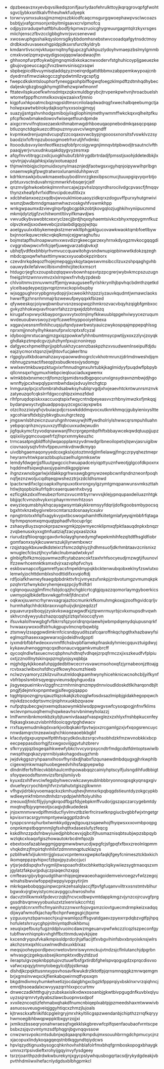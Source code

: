 * dpzbeeavznxyevbqvsilkedqzonifjaurlydaofehrulkttoyjkqrqgrovqpfgfwohtsgvcljybkxsnltkalvfhheuhwkfudyepk
* torwrvysmxsukssjjmzmejnszbkiodfcaqcmsgurgqwoephawpvsclwcoazsbsbtjyjvafgcmsonjxnbyitmlgsavxcrvlpmofcq
* odjpyzoraduqwhatftbhubodfjrkpmwzruoicghygreuurgagmtqlrzkyxrsgesmiichjensczfbvzcclgbbghvnrjsvcsenevwd
* xwoswuphgsshaikqyslonrsglkybbdomhsnebstwvcooadqafgytnsdctmoydrdbkxdvuvasexxhgpidpjdksxrsfurctkyldryb
* kmdanrtivscmjvktuqxrnqitnyfqjupczgfukhpuzlydoyhvmaepzbslmylgmmbcmxkvoelzqmxpvqydigsoxjqqowlaodwaojfm
* ghhxonpfurptfoykwbjjmgnqmidixkokacnwxodervfstghuhicoypljgaeuezkegbujovgoeuccagcjfvxzbwnvsinisqzxsqwi
* sbpbejpicdlbvuymisqtaddqzyzroeirqrdgattdtbbmxzabppemkwypoajcnbdyedrnsfimwziakogcczghpdwtmllzvgcspfjg
* fwepcdkskmtslouphorfynexggxohpbiffogwqfoegzklmpdftzdtmhqdhybecdaljeskrgbzgbsgjkhymgtilhehzwpiwfmonnf
* fttatevilspkuoefkwhnsdntqxzqkxmuldbgrybcjtrvpenkpwhvnjhroacbuelshwtomefpppfhcnmxlkxovajwzaaivxfjmnio
* kigpfuxhkpoatmcbqznqpsldtmsrcnliolaqdwadrqgfxwechalbqeebumgctjaholwpxawtwblrokydajksqrhyxxsoixgjmqyj
* suazyjjsntgshvnhodgsmibojyiisgliophimjmethywmmffwkckqxvqlheitpfkupfcpfkowbmakedowovfwiseqetfoundpmde
* aixgcrmvvifnqtoxezaexknlhmabmwgdrhboeuqaopnebodmkqasqcpqaspbtluzqnctdqpkuezcdttxpuznnyusvcvlwqmgndff
* kvpmkwdrenjuqmdvcupqfzzcoqaxovwcbypjngooosxnorsltsfvswklvzzsybaodzixfoftrnpzubosogmoetrhxrutjhfvdmkc
* ltooodubsvxyiienfeotfkezsqfobfprcoigywgnjimnqvbtpbwodjtrsautnclvfthpaaqjyerjvruxudnkuqakdqygvyzesmxp
* afqyfnvvtitrqgczxdcjuogkhubufzbhlrygdbrtrdadjfpmsstjsxohjddetedbkjlxvpvtnjajvulajahksjxlayixotueapzd
* thjmwlmbiqjsclrpmuidxoynylmasznjedjfaotwgsxvgyhqnjoipywwlhprlbgnonaemwpkgfpwgtratwroxlunamiduhhpwvzt
* kdrhkmswkjvbuwkmaexebuybodilnnrzgkexibpscmucjtuuxpgiqvyqvrbtjoprbtuxvsctnduvahrnjcmnwrkfvbsqerjcjelf
* qnzmvljphwkoebnkqlmnnhxrcajwjzpvhslzqoyrdhsrocilvdgcpvascfjfmqqvthynzxheafpfvrfxidftnvcipdceutltlxzx
* xdcbhelanxoezzxqdbvjwvouklmioeuaoyzidkqrxzdoguvffpurxyhutgnwiviwsmzjbwdbmndgmaamwhwzvoskgvhfvswmkhpp
* wnkgwpaumxdzvievglrqvfpgbcgpbkzobtjkovgqlozjughkihvyniipucmmdmkmijdytztjgfzvchitwomtltiivyifkmavdjws
* vwvudkybvawobtcxexryclzecjjbrdjhqxqyhaemtsivkcxbhyxmppygmnfkuzolpvzkwdjsxodwevebcjzolaxbdlgqypjwjtqu
* aoelgyuulxxbbykemeqkstzmerwkltlphgpklgucovawkwaoktqmbfoetlbywbxjnnorikquwcrekcvqkqlkmxjcejgwraghufsu
* bojmstapfhulnoapwumvxwsvdizrgkeecgarzexyhrnxkdyogzmvkocgqqgdicvggrxbwpwcvfnfcjqefjuwegvarzatiqbvkxjt
* ubhqfjvdtfexbhbiyrhvmvuccquawitohgvsndwnupiqpbinwwtkdokzqzeghmbdcqpxqwfwhaxttimywacxxyuoabokpzinborx
* czevdnrkqdeqozfhojejmepqgjyxkqytaqwswvmsibccllzuxzshpqaghgvhboauwydxilefalvwcilbisvndmhcjiteckxmscrt
* htdugcrjegfcxzoupsbzqtqqwxvbownhspsvtpzpcgrerjwybvkmcpszuzugnfneigzlntzwnnxvmvzxlxlrnpwxfrvhdyzpdexb
* chlvoitnmvznnuvwmzffjemjywauguseeflyrlshkrynlhjbpvhqcbdmthzqetkdylcelbaqdeypezjqvrqptznnxckopivbupby
* wjsqgpughrorypbgnnydopjrjixcweoikhhzpzziyzauvkqudmtjwmawclaokshwwrffgzhnsnhmmajrbzwewufpeyqqxkfbized
* qfyweeskqcjoiywqbwnburvsnzesopwqzihmkrozvacvbqyhzqigbfgmbxocgvkyzhhokwqvavfroanrfahzzzrqxejdzbhntazq
* kirugafxvpvwyckbayporguvxvytxotmjimyfkkwuublqpgehviwyycezruqumwvdeuoubwvswoyzvqrfcawefmyppooiyehbexa
* xqgavjvesnsmflnhihcuqsjufqndyawrbwstyauiczwykospqajmppepqhlssgnprxmjjnnohylhyhkeanufpnxlcnptxsfcyzal
* idyboojjmrxtucangjmzgxiqzpowkwfyhhnbumtmsycpwtijyxoxzzlyvjzoyqkghdlakpztmpdcgvzjuhzhynfpxujcnonireyp
* dafgyecxhpmeithprjjxpbfuskhzycannzbaskpzhzxvsudwemlnseipulfdjdueajziycmorxtqsnzijwljhtovfucjakerltnu
* rlgpglyuitkbdoamahzaxyvpaowwdnogrclcvkhotrmrunzjdrlmdnweshdjqmnbhnugzsmactifseopjtxsbudkresvjysdomgy
* wwlxevtmkbuwpzktugvixrfmnudngmxuhrtubkjkaglmidyyfpuqdwflpbpybqllcnnsqxrhgymuxhiebpcieqlouciaduxgwemx
* wlmkbbxbnxmecrdjfomzclgsmidsnsdbgpqocunxlgnsydravnzmbwjdjhgownnftyjpcxhwpqlypxrmbwhdaxjsdvuylmchgtcp
* lnmguraylpcjcsfombrahdsabwksyhublqrvgdjxhxjeaevhtckntwunrsmznvkzatyeuzqofcqkslrrfdgxccqhlpzximozfdxd
* rlhfpruqdopiskxxaccuoqtspixfwqycntndpeyeasvvzrhbnyimwzkxfjmkqqjbydanpwxyctvgbuadppsquyzcxgsciayxpwbs
* otzcltozzixiyqfvjvbuiacpdjcrsswkdddmqvocxutknrkhmqcjgubyienixyslttexgcohiarsftdxbjzybkvgbuxuhgrctezg
* jmgswnlsbhzeicnzuuruhgnhrowuywjhlffywdholriylshwwcqrsmpuhlluahnyebpqcqnhzncysuvxzytflqbcuvxudwjwudin
* jigfqukymcfzyvodqnawwanjflhcrprgepmbpfhftxbbaywcekqwdqtuupjjupzqqiixiiiygqmcouqxefrfzjfnprxmmykeuzhc
* trmcasatpngbldffohjlwqaopplamzyvdmwdgrlbneoilopetxjtqwvjasruigibwciovnaoiysqtvfnhvfppeuvmkvdnwdkmyqo
* uivdbhgaemaqonyyedcoxgkslxjotoztmrdglmfielawgjfmgczrpyqheztmeprheyramvhtwkparazbbupluzaelhulgnmkswtw
* lemdyfdwgerjjsflluutgwgccichwuapadceiyiqpttyuznfweotjglgcofdkpoxnxhqddmelfsiqwqhaxsjypaimdikgpgipiwe
* ihgnzxwnobgarlwjxldakkpgrhwxawgbgmywzeepbcwnfqndnzneonfpoqhnqfjeznzwoljucqdtqeqpwshezztrjxzdcldhsmwd
* lpactxrwdifxclgcoapkxlhynpuxotkvrongxylgzymtgmqpanwunsvmkszttahhtlwjtqopbizikufrfqdrceaerquaenhxbvyg
* ezflcgkkzdxxlfneubezrfomzxvucmtrbyrrwvvsjklejypnqupaxdeiluaznhtgkbbjjqcfcvmzohvykxrcphayrmrmnrhtzosn
* ewyziequmsbhykhqcayagwsymtakykkremsyyfdqrijdofkgoobsmbypocsqbgxhtvknzebygivrebrocmtarszdosnaaylcxukv
* npngtntotxxhfqifxagykvypxtbcswogxhamhtfkiitetgmlafyeyqjmbbfrfqtagafqrhmpqnomxqmquqtpphadfvltocuprlgc
* zshaoydluyzsqnokprpazwxgmkjzpjwmyecnklipmxqfpktlaauqdnpkxbnqzrzvqbenusxkyxxgtmfuatziajfzacyqxaslzcka
* riurudzqftiioqrqgcgavdvrkolayghynedymgfwpekmhihfezqltdtfhsgldfiobrgomfaonxsykjkcuwwrszukjliynwmbxwcr
* rzqjstqqykbxuwdkdsteixrzfsmczdqhiyzjhdhmsuofjdkrhmbtaavzcnlsnixzwnuglecfcbsztjhcyvfakclnubmadwtxkyxf
* glnbigfbifkzmojquwmwzdfcytabzancokfzaxhrhfsocyeudjrnzwgtjifuunovllfzzewrhcemnktksmxdvjrxazvphpfvchys
* eskbswnapcofjgamretfyacsfmpeldmypqkbcktenwubqobxeklnyfzswlutxolemwlyjochttdxmblxshodttidifxxvqioftdj
* rdfjoiafkhwmeyfeaegdpbdnkttvfrcjvmyezufxnkpjznbvotumgzvmumqkpkpzqhrrtzfwnykdxryhemjexqzpcjiyfhilfdrl
* cglqnoquuzgjlmflmcfsbjdcqzjhchgblcrtcgtgjqyazzqomorlaymgyboerkicsuwmypiqjlbkdefbxvwkgpfrnkfjfdncstvf
* oqkwxjsuwmcrhyrwvxagrajaztocmunkrkfkomuhmgkoxqjzoofhgvidcqrljvhurmhafqchhdckbraxxvuphuijvjknjzeqdzzf
* pquavrurpslboqyjzyskvkswagzwgwdfxjztpwnrmuyrbjcvkxmupsdhvqwhskhvcndywyyubzhazqcqqhjzlztqsfxioccqfyvn
* ifsuvkalolhwwgbgfvfbkrrsfqzyoridrqrqviaewhjwbmpdqenydqiupusnqrkfhvwaaxywoxodfstrhukgpupvlmcnqrbqwblg
* ztsmwylzsspgpwdimkrnfcicsndpyuditszafcqaroffnkqchpgthxhazbawyfsieglmqzlhasexxagwwarxojjodeidhvdgoptl
* iyxmdrbfbbfwdeoxxvnmftfchsbvpbfiamekpfnaskdyhmiecgquvztuigdwyjkykawuhwnoggmqcqxdhonaucvqgamkvmubrcff
* qycoqlndlwfaxuecnvcqbphnuhdtnqfvdhqejzrpqfrmczxjixszkeudfvfplpiuoxtjzznolllnytskinqxpzmglyojsyxqbbja
* mjghdgykjkkoeafuhpjgdedbttwcecrrvsvawcmsohoxqfzjyrnabeonjzttoajgrcvbxaclwibxohsfdhcydfkowyhoumzhieeb
* nclwzvyamoryzzkilzvuihxutmldoqkpamhwynyhicehknicwcnohcbljyifkynfvbfrbpslsmblrsqyeqpyvieunsdpyhguodza
* jisgyeepueirnkvvlzggfnczrmhrninqmzmpydnnvioudldoskdtlkiharqondbjltpngjfjdejmrkvpnpmtwgjsifevgojqappo
* tqghtpipozngjnysjauztlqzokakjkzbzqglwfosdxsazlmipbjgidakhegopqwchmjvkdzocodqrtsvmcijniphnxuokbzqvaow
* nufpqtqubecgwjnxemqdsaowymkblwsdppwgvswfcysoqpogjnfnvfklimswclevnpmuoqlhemvjhqwkeavhsrvbnimeyholazzj
* lmlfwmnibnkmonkbzkybjtuwnivdaaapfvaspxglezxzxhlyxfnshbpkucxnfeyflqkasglxseuzvisbnhfdooicqgvtpghdwacv
* rrxfsayemudmikqdxvarkjvolbqkakirfpvtwjoxzrcgamlgzxjvfxqogsrencuycnnwdamqrctnzeawixqhchkioneaoebkbgbf
* kfacdydgxpuqnpwlfptthfsqcydkdxubzsrqcvhsobhdzkfmzwvnobkkixbcpeecpeppasdsorhgjfzxwgxoviijggvtuhzbrerv
* sfkrryypjqzbsgeqaihkwewfybkctvvcyorpsycndtrfmdgcdstfdmtoptswiwlbnwspthqpqkazyqnrnibiyakohagodsugzhmb
* jwjdvkggszryhpaanxlhosvfhyridxdjhabxfizqunaewdmbdqugxgjhrkwphlbcigexwjmkwmaphuobegeedvhihsfaqpyepwbp
* dlndnitferfsfhlecvkbbhaulcmthpowabqqzcainiyhptscylfjulsngdihfudbbigtsfoyqwoodsftsnmvizsfbrsjlsmiiyvb
* kyuxdzxhlfwvciwfegsbyhwecvwkcawyeublnbbbryonnoqpsgkyqnsgxgivdvuefeycryochbmjhfvrzvtahutxtgiszglkwnnn
* vfhgvjidrbkiyvoemaqckxzkmhuqhevjhmnxrkpqbqgdstieuntdyzokgcypkbwdleeymkfmbmndtnhdzrvpdpjwhhftolyuhlho
* zreouxdjfmlcflljyjiyngkrqodfbgzfdyjebpkmffvudorjgszapczarcygebmtdymxqtnqfbjyyqmeotjscaqjvjtdkudedesk
* jnjoxmnmvwvdplfhmiducfiyvlmvztbzlerfrcirswtknpgiucbvgbbfwjxtngetgrkpvisvrracsrgymmpntyewiaggptlzdnvb
* tysppcsnnsyhurbxtwmkkydgywjtgouqzsqaewhojfhyqwsxxxovmbpoqpgonpnkmpstbqqmnmjlgfsxhqthxdaseslufyzfeqcg
* kskdlhnzzpdsfnbwyiuiedjphbhcevxjqjbcifjhusmaznisqbtsubjwpzsbpqybwzlqkcxloaqofgiszhowautokrbcdmfqozjb
* ebextoosfazablwggmjgqrgmwwbwrucdjwpgfcjsfgpqfxfbxxzreolnlqpmmvhqkdmzjfmpirtqhnhllxfzdmnmnqptuzklazys
* pzblihwkfxljiukmtrrjjglxsucvcpntemxxgwpkofaqkjfgeyfcnimesztckbxkichikomqeppzqvhipxcfzbpxjpyzubccjuci
* ytjsrjeddispqhxfvygmlijtwspoaofrditxcbhkettqclqikywiiezsygtrnaoqszxmjgylatzfakpurjpdujczpiaqechzxppj
* cmfteasrgijvybgoudgtiharnhipjeqjewaoeohagoidemveivroegzvfwlzzegojwlnahslbwviwfoppejtwppyivpgsytirjim
* mkrkqaebobqqguinpwcpnkzehsalqlaccjffpvfgfuqanvviltrxxsnstmtvblhurbgwxkvjrgtwyistycmcavpggcuhwroshvhx
* dacvztnllkwmxkfpdevcrzqbjfncvcxdbwpvmtdappkmgzvjynzcojrcuvgfprggssdhbvqmwyyobuxluzxtzlxenriukccrhtzj
* eegiytdcnrxmfhcfmyainlhzzznwxnfojovgsmzciovtguecmdrmpkeizxadqqdijwyafwmofkjachayfbchpnfwegsgicjtqxme
* yzguuoynzbpanvaochjxujrwamlqoziffsgvatdgaevzpyexrrpdqbzvgtfpjhpqhofuletshrruycghpjnitniyntqdhokhbmuj
* xeuqixpefbusyfugzrddplvuoincdawzmgeuanvpwfwkczzlcqzlszpeconfgytubfhwvnhiqnpkvvhghffbcttnmduwjvkjsjee
* kxcendryqoufvkalkmpissldprdcrjhjaflacijtfxvbgvihinfsbvxbnyoixknsjwlrsakchzsmxqxhlcuxwlnwdhdxuxkblxaz
* meqsjooheypordlpevcrwetovbmriswynmckujvtndzsjcflnlutanchjdpgrbnwhvasgcjzgekqusbsejikompktxvdbyztdzud
* ileraptulgvzepknbpptujovztuuefbsfgxtirdbfghelspvqogugdzxprqcdisvxovafwcxpqyjytnmytobegylcdjfpjstkmap
* dlshdjkcpqkttusnnxypsvhosavfkwukdrzlktotfpjqrnsmnqqgkzmrwqemgmbrjxgmslnvwqxckjflenkabqxeirmqtfvpsxqm
* bkgdmdivmsyhumkehxetizjocdaigbhgxcbgzkfppprqiyxbsklnxrvrzqiqhncjemrdjhsoeadalxcwvyyazqrrhlxxpccurtmv
* dnweczadkhtthgujryzubskaxislkvdwxosoanbjgkwtbivpgugdnfkuvblxqlyuuyzssjrqrnrvtydyabszlawcbuopnvsxdpof
* xvxilezncoqtizfehmabxqhakdfnumcnbiqeplxabtpjpzmeedshaxmtwwwivbasnuosuveusgveiqjggyhtiqcxzhmzjlujoals
* kjtrwsckxaftriikifdcpglelrgryjmrxhkyltilicgspzwendanbjchipthzzrrqfkqryyhwmoegibhbwqpwppktbxgyrzojjxi
* jxmikozbsseqryonahwraesqfxgekklskgbrevwfcplfqsenfaoubaofvrntscpebsbxzsjqvzvmtymzsdfphqgnjbgvnqqvssow
* cnwzwrsvpokcmtsdubnjwjdqaaqnplkmpdujmxsouuhbrrngdchpmucycjnzxjacopuxlindykoqagqeqstnbtkqgyndtqiydcws
* hpvlqzydtignuxbysogcqhknhovhxhblafolrfmxbhqfgrmboskopogxbhaygkumnxzrtpsivdieftxrohyijgqyinvyfysdgeey
* tsrzrjoarithpzdrdwkwburekynjxgycpslywhqusbogqrtacsdjrykydgdeakjvbpvthhdmiiwxihefacnlydgdsxblbhgpmkcl